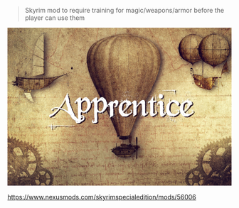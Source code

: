 > Skyrim mod to require training for magic/weapons/armor before the player can use them

![Apprentice](Images/Apprentice.png)

https://www.nexusmods.com/skyrimspecialedition/mods/56006